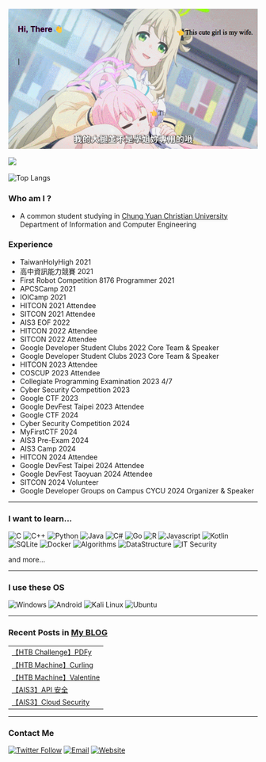 ![](./assets/images/head_2.gif)

![](https://komarev.com/ghpvc/?username=ja-errorpro&color=orange)

![Top Langs](https://github-readme-stats.vercel.app/api/top-langs/?username=ja-errorpro&hide=html,CSS,javascript&layout=compact)
### Who am I ?
- A common student studying in [Chung Yuan Christian University](https://www1.cycu.edu.tw/) Department of Information and Computer Engineering

### Experience
- TaiwanHolyHigh 2021
- 高中資訊能力競賽 2021
- First Robot Competition 8176 Programmer 2021
- APCSCamp 2021
- IOICamp 2021
- HITCON 2021 Attendee
- SITCON 2021 Attendee
- AIS3 EOF 2022
- HITCON 2022 Attendee
- SITCON 2022 Attendee
- Google Developer Student Clubs 2022 Core Team & Speaker
- Google Developer Student Clubs 2023 Core Team & Speaker
- HITCON 2023 Attendee
- COSCUP 2023 Attendee
- Collegiate Programming Examination 2023 4/7
- Cyber Security Competition 2023
- Google CTF 2023
- Google DevFest Taipei 2023 Attendee
- Google CTF 2024
- Cyber Security Competition 2024
- MyFirstCTF 2024
- AIS3 Pre-Exam 2024
- AIS3 Camp 2024
- HITCON 2024 Attendee
- Google DevFest Taipei 2024 Attendee
- Google DevFest Taoyuan 2024 Attendee
- SITCON 2024 Volunteer
- Google Developer Groups on Campus CYCU 2024 Organizer & Speaker

---
### I want to learn...
![C](https://img.shields.io/badge/-C-00599c?style=flat&logo=C)
![C++](https://img.shields.io/badge/C%2B%2B-00599c?logo=c%2B%2B&style=flat)
![Python](https://img.shields.io/badge/-Python-yellow?logo=Python&style=flat)
![Java](https://img.shields.io/badge/Java-ed8b00?logo=java&style=flat&logoColor=white)
![C#](https://img.shields.io/badge/C%23-239120?logo=c-sharp&style=flat)
![Go](https://img.shields.io/badge/GoLang-00add8?logo=Go&style=flat&logoColor=white)
![R](https://img.shields.io/badge/R-2e6dc3?logo=R&style=flat)
![Javascript](https://img.shields.io/badge/Javascript-ffb13b?logo=javascript&style=flat&logoColor=white)
![Kotlin](https://img.shields.io/badge/Kotlin-0095d5?logo=Kotlin&style=flat)
![SQLite](https://img.shields.io/badge/SQLite-07405E?logo=SQLite&style=flat)
![Docker](https://img.shields.io/badge/Docker-2496ED?style=flat-square&logo=Docker&logoColor=white)
![Algorithms](https://img.shields.io/badge/Algorithms-2e6dc3?logo=TheAlgorithms&style=flat&logoColor=white)
![DataStructure](https://img.shields.io/badge/Data%20Structure-red?logo=Task&style=flat&logoColor=white)
![IT Security](https://img.shields.io/badge/IT%20Security-154700?logo=HackClub&style=flat&logoColor=white)

and more...

---
### I use these OS
![Windows](https://img.shields.io/badge/Windows_11-0078D6?style=flat-square&logo=Windows11&logoColor=white)
![Android](https://img.shields.io/badge/Android-3DDC84?style=flat-square&logo=Android&logoColor=white)
![Kali Linux](https://img.shields.io/badge/Kali%20Linux-557C94?style=flat-square&logo=Kali-Linux&logoColor=white)
![Ubuntu](https://img.shields.io/badge/Ubuntu-E95420?style=flat-square&logo=Ubuntu&logoColor=white)

---
### Recent Posts in [My BLOG](https://ja-errorpro.codes)

<table>
<!-- BLOG-POST-LIST:START --><tr><td><a href="https://ja-errorpro.codes/posts/HTB/PDFy/">【HTB Challenge】PDFy</a></td></tr><tr><td><a href="https://ja-errorpro.codes/posts/HTB/Curling/">【HTB Machine】Curling</a></td></tr><tr><td><a href="https://ja-errorpro.codes/posts/HTB/Valentine/">【HTB Machine】Valentine</a></td></tr><tr><td><a href="https://ja-errorpro.codes/posts/2024/ais3_d4_1/">【AIS3】API 安全</a></td></tr><tr><td><a href="https://ja-errorpro.codes/posts/2024/ais3_d4_2/">【AIS3】Cloud Security</a></td></tr><!-- BLOG-POST-LIST:END -->

</table>

---
### Contact Me
[![Twitter Follow](https://img.shields.io/twitter/follow/CompileErr0r?color=1ca0f1&label=%40CompileErr0r&logoColor=1ca0f1&style=social)](https://twitter.com/CompileErr0r)
[![Email](https://img.shields.io/badge/Gmail-D14836?style=flat-square&logo=Gmail&logoColor=white)](mailto:yijiahuang@ja-errorpro.codes)
[![Website](https://img.shields.io/website?label=BLOG&up_color=green&up_message=Comment&url=https%3A%2F%2Fja-errorpro.codes)](https://ja-errorpro.codes/comment/)


<!--


- 🔭 I’m currently working on ...
- 🌱 I’m currently learning ...
- 👯 I’m looking to collaborate on ...
- 🤔 I’m looking for help with ...
- 💬 Ask me about ...
- 📫 How to reach me: ...
- 😄 Pronouns: ...
- ⚡ Fun fact: ...
-->

